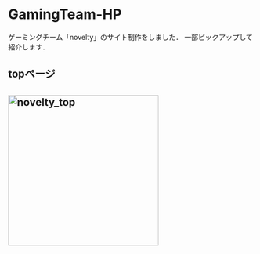# GamingTeam-HP
ゲーミングチーム「novelty」のサイト制作をしました．
一部ピックアップして紹介します．

## topページ
## <img width="307" alt="novelty_top" src="https://user-images.githubusercontent.com/104476684/173809414-d304fd43-b287-4987-b437-5431b6719f94.png">
